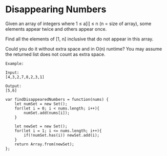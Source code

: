 # Disappearing Numbers

Given an array of integers where 1 ≤ a[i] ≤ n (n = size of array), some elements appear twice and others appear once.

Find all the elements of [1, n] inclusive that do not appear in this array.

Could you do it without extra space and in O(n) runtime? You may assume the returned list does not count as extra space.

```
Example:

Input:
[4,3,2,7,8,2,3,1]

Output:
[5,6]
```


```
var findDisappearedNumbers = function(nums) {
    let numSet = new Set();
    for(let i = 0; i < nums.length; i++){
        numSet.add(nums[i]);
    }

    let newSet = new Set();
    for(let i = 1; i <= nums.length; i++){
        if(!numSet.has(i)) newSet.add(i);
    }
    return Array.from(newSet);
};
```
